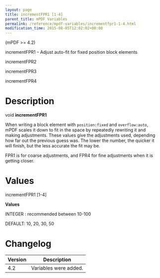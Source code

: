 ```yaml
---
layout: page
title: incrementFPR1 [1-4]
parent_title: mPDF Variables
permalink: /reference/mpdf-variables/incrementfpr1-1-4.html
modification_time: 2015-08-05T12:02:02+00:00
---
```


(mPDF &gt;= 4.2)

incrementFPR1 – Adjust auto-fit for fixed position block elements

incrementFPR2

incrementFPR3

incrementFPR4

# Description

void **incrementFPR1**

When writing a block element with `position:fixed` and `overflow:auto`, mPDF scales it down to fit in the space by repeatedly rewriting it and making adjustments. These values give the adjustments used, depending how far out the previous guess was. The lower the number, the quicker it will finish, but the less accurate the fit may be.

FPR1 is for coarse adjustments, and FPR4 for fine adjustments when it is getting closer.

# Values

<span class="parameter">incrementFPR1 [1-4]</span> <span class="smallblock"></span>

**Values**

<span class="smallblock">INTEGER </span>: recommended between 10-100

<span class="smallblock"></span><span class="smallblock">DEFAULT</span>: 10, 20, 30, 50

# Changelog

<table class="table"> <thead>
<tr> <th>Version</th><th>Description</th> </tr>
</thead> <tbody>
<tr>
<td>4.2</td>
<td>Variables were added.</td>
</tr>
</tbody> </table>


